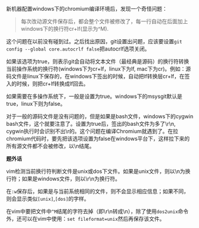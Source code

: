 新机器配置windows下的chromium编译环境后，发现一个奇怪问题：

>每次改动源文件保存后，都会整个文件被修改了，每一行自动在后面加上windows下的换行符cr+lf(显示为^M).

这个问题在以前没有碰到过。之后找出原因，git设置出问题，应该要设置`git config --global core.autocrlf false`把autocrlf选项关闭。

如果该选项为true，则表示git会自动将文本文件（最经典是源码）的换行符转换当前操作系统的换行符(windows下为cr+lf，linux下为lf, mac下为cr)。例如：源码文件是linux下保存的，在windows下签出的时候，自动把lf转换层cr+lf，在签入的时候，则把cr+lf转换成lf回去。

如果需要在多操作系统下，一般是设置为true。windows下的msysgit默认是true，linux下则为false。

对于一般的源码文件是没有问题的，但是如果是bash文件，windows下的cygwin bash文件，这个就要注意了。设置为true后，签出的bash文件为多了\r\n, cygwin执行时会识别不出\r的。这个问题在编译Chromium就遇到了。在拉chromium代码时，要先把该选项设置为false在windows平台下，这样拉下来的所有源文件都不会被修改，以\n结尾。

**题外话**

vim检测当前换行符判断文件是unix或dos下文件。如果是unix文件，则以\n为换行符；如果是windows文件，则以\r\n为换行符。

在`:w`保存后，如果是与当前系统相同的文件，则不会显示相应信息；如果不同，则会显示类似`[unix]`,`[dos]`的字样。

在vim中要把文件中`^M`结尾的字符去掉（即\r\n转成\n），除了使用`dos2unix`命令外，还可以在vim中使用：`set fileformat=unix`然后再保存该文件。